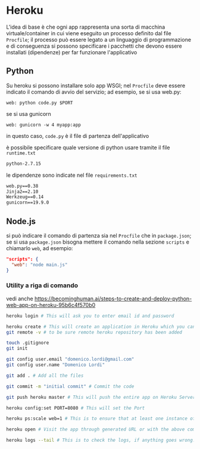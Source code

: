 
# Heroku

L'idea di base è che ogni app rappresenta una sorta di macchina virtuale/container in cui viene eseguito un processo definito dal file `Procfile`; il processo può essere legato a un linguaggio di programmazione e di conseguenza si possono specificare i pacchetti che devono essere installati (dipendenze) per far funzionare l'applicativo

## Python

Su heroku si possono installare solo app WSGI; nel `Procfile` deve essere indicato il comando di avvio del servizio; ad esempio, se si usa web.py:
```Procfile
web: python code.py $PORT
```
se si usa gunicorn
```Procfile
web: gunicorn -w 4 myapp:app
```

in questo caso, `code.py` è il file di partenza dell'applicativo

è possibile specificare quale versione di python usare tramite il file `runtime.txt`

```txt
python-2.7.15
```

le dipendenze sono indicate nel file `requirements.txt`

```txt
web.py==0.38
Jinja2==2.10
Werkzeug==0.14
gunicorn==19.9.0
```

## Node.js

si può indicare il comando di partenza sia nel `Procfile` che in `package.json`; se si usa `package.json` bisogna mettere il comando nella sezione `scripts` e chiamarlo `web`, ad esempio:
```json
"scripts": {
  "web": "node main.js"
}
```

### Utility a riga di comando

vedi anche https://becominghuman.ai/steps-to-create-and-deploy-python-web-app-on-heroku-95b6c4f570b0

```sh
heroku login # This will ask you to enter email id and password

heroku create # This will create an application in Heroku which you can see on Heroku Dashboard
git remote -v # to be sure remote heroku repository has been added

touch .gitignore
git init

git config user.email "domenico.lordi@gmail.com"
git config user.name "Domenico Lordi"

git add . # Add all the files

git commit -m "initial commit" # Commit the code

git push heroku master # This will push the entire app on Heroku Server

heroku config:set PORT=8080 # This will set the Port

heroku ps:scale web=1 # This is to ensure that at least one instance of an app is running

heroku open # Visit the app through generated URL or with the above command

heroku logs --tail # This is to check the logs, if anything goes wrong.
```
